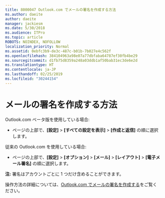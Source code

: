 ```yaml
---
title: 8000047 Outlook.com でメールの署名を作成する方法
ms.author: daeite
author: daeite
manager: jackiesm
ms.date: 5/30/2018
ms.audience: ITPro
ms.topic: article
ROBOTS: NOINDEX, NOFOLLOW
localization_priority: Normal
ms.assetid: 0ebfc3b9-de3c-487c-b01b-7b027e4c562f
ms.openlocfilehash: 384104963a98e07a77dbfaba64787ef30fb4be29
ms.sourcegitcommit: d1fb75d8359a248a03ddb1af50bab31ec3de6e2d
ms.translationtype: HT
ms.contentlocale: ja-JP
ms.lasthandoff: 02/25/2019
ms.locfileid: "30244154"
---
```

# <a name="how-to-create-an-email-signature"></a>メールの署名を作成する方法

Outlook.com ベータ版を使用している場合: 
  
- ページの上部で、**[設定]** \> **[すべての設定を表示]** \> **[作成と返信]** の順に選択します。 
    
従来の Outlook.com を使用している場合: 
  
- ページの上部で、**[設定]** \> **[オプション]** \> **[メール]** \> **[レイアウト]** \> **[電子メール署名]** の順に選択します。 
    
 **注:** 署名はアカウントごとに 1 つだけ含めることができます。 
  
操作方法の詳細については、[Outlook.com でメールの署名を作成する](https://go.microsoft.com/fwlink/p/?linkid=2001404&amp;clcid=0x409)をご覧ください。
  

